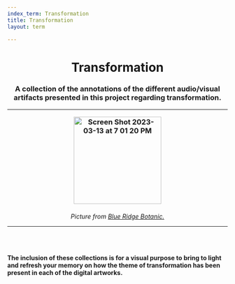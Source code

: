 ```yaml
---
index_term: Transformation
title: Transformation
layout: term

---
```

<h1><center>Transformation</center>
<h3><center>A collection of the annotations of the different audio/visual artifacts presented in this project regarding transformation.</center>
<hr>
<p style="text-align:center;"><img width="200" alt="Screen Shot 2023-03-13 at 7 01 20 PM" src="https://user-images.githubusercontent.com/122332459/224858207-efb7c32d-94f4-4970-a8ce-e44fc0e22691.png">

  </p>
<h6><center>Picture from <a href="https://www.blueridgebotanic.com/blog/florilegium">Blue Ridge Botanic.</a></center>
<hr>
<br>
<h4>The inclusion of these collections is for a visual purpose to bring to light and refresh your memory on how the theme of transformation has been present in each of the digital artworks. </h4>
